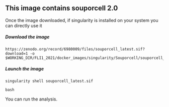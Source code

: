 <h2>This image contains souporcell 2.0</h2>

Once the image downloaded, if singularity is installed on your system you can directly use it

#####   Download the image

<pre><code>https://zenodo.org/record/6980009/files/souporcell_latest.sif?download=1 -o $WORKING_DIR/FLI1_2021/docker_images/singularity/Souporcell/souporcell_latest.sif</pre></code>

#####   Launch the image
<pre><code>singularity shell souporcell_latest.sif</pre></code>
<pre><code>bash</pre></code>

You can run the analysis.
